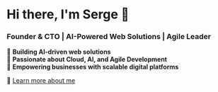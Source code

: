 # Hi there, I'm Serge 👋  

### Founder & CTO | AI-Powered Web Solutions | Agile Leader  

🔹 **Building AI-driven web solutions**  
🔹 **Passionate about Cloud, AI, and Agile Development**  
🔹 **Empowering businesses with scalable digital platforms**  

📖 [Learn more about me](about.md)
